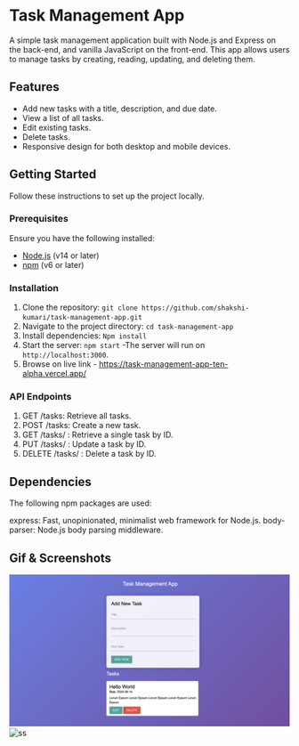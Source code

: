 # Task Management App

A simple task management application built with Node.js and Express on the back-end, and vanilla JavaScript on the front-end. This app allows users to manage tasks by creating, reading, updating, and deleting them.

## Features

- Add new tasks with a title, description, and due date.
- View a list of all tasks.
- Edit existing tasks.
- Delete tasks.
- Responsive design for both desktop and mobile devices.

## Getting Started

Follow these instructions to set up the project locally.

### Prerequisites

Ensure you have the following installed:

- [Node.js](https://nodejs.org/) (v14 or later)
- [npm](https://www.npmjs.com/) (v6 or later)

### Installation

1. Clone the repository: `git clone https://github.com/shakshi-kumari/task-management-app.git`
2. Navigate to the project directory: `cd task-management-app`
3. Install dependencies: `Npm install`
4. Start the server: `npm start`
    -The server will run on `http://localhost:3000`.
5. Browse on live link - https://task-management-app-ten-alpha.vercel.app/

### API Endpoints
1. GET /tasks: Retrieve all tasks.
2. POST /tasks: Create a new task.
3. GET /tasks/ : Retrieve a single task by ID.
4. PUT /tasks/ : Update a task by ID.
5. DELETE /tasks/ : Delete a task by ID.

## Dependencies
The following npm packages are used:

express: Fast, unopinionated, minimalist web framework for Node.js.
body-parser: Node.js body parsing middleware.

## Gif & Screenshots 
<img src="https://github.com/Shakshi-kumari/Task-management-app/blob/main/image.png" alt="ss">
<img src="https://github.com/Shakshi-kumari/Task-management-app/blob/main/Task-Management-App (1).gif" alt="ss">




